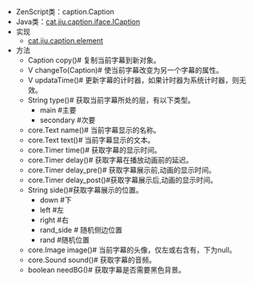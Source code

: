 * ZenScript类：caption.Caption
* Java类：[cat.jiu.caption.iface.ICaption](https://github.com/SmallJiu/Caption/blob/1.12.2/src/main/java/cat/jiu/caption/iface/ICaption.java)
* 实现
    * [cat.jiu.caption.element](https://github.com/SmallJiu/Caption/blob/1.12.2/src/main/java/cat/jiu/caption/element/Caption.java)
* 方法
    * Caption copy()# 复制当前字幕到新对象。
    * V changeTo(Caption)# 使当前字幕改变为另一个字幕的属性。
    * V updataTime()# 更新字幕的计时器，如果计时器为系统计时器，则无效。
    * String type()# 获取当前字幕所处的层，有以下类型。
        * main #主要
        * secondary #次要
    * core.Text name()# 当前字幕显示的名称。
    * core.Text text()# 当前字幕显示的文本。
    * core.Timer time()# 获取字幕的显示时间。
    * core.Timer delay()# 获取字幕在播放动画前的延迟。
    * core.Timer delay_pre()# 获取字幕展示前,动画的显示时间。
    * core.Timer delay_post()#获取字幕展示后,动画的显示时间。
    * String side()#获取字幕展示的位置。
        * down #下
        * left #左
        * right #右
        * rand_side # 随机侧边位置
        * rand #随机位置
    * core.Image image()# 当前字幕的头像，仅左或右含有，下为null。
    * core.Sound sound()# 获取字幕的音频。
    * boolean needBG()# 获取字幕是否需要黑色背景。
